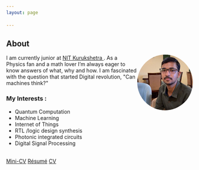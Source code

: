 ```yaml
---
layout: page

---
```


<div><h2>About</h2>
  <span><img  src="/assets/My.jpeg" alt="My picture" width="150" height="150" align="right" style="border-radius:50%"/></span>
<p>I am currently junior  at <a href="https://nitkkr.ac.in/" target="_blank" >NIT Kurukshetra </a>.
As a Physics fan and a math lover I’m always eager to know answers 
of what, why and how. I am fascinated with the question that started Digital revolution, "Can machines think?"
</p></div>


<div><h3> <b> My  Interests : </b></h3>
<ul> 
  <li>Quantum Computation </li>
  <li>Machine Learning</li>
  <li>Internet of Things </li>
  <li>RTL /logic design synthesis </li>
  <li>Photonic integrated circuits</li>
  <li>Digital Signal Processing </li>
 </ul>
  <br><a href="/assets/mcv.pdf" target="_blank">Mini-CV</a>
  <a href="/assets/raghav_resume18.4.24.pdf" target="_blank">Résumé</a>
  <a href="/assets/raghav_cv18.4.24.pdf" target="_blank">CV</a></div>
  
